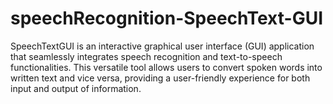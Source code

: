 # speechRecognition-SpeechText-GUI
SpeechTextGUI is an interactive graphical user interface (GUI) application that seamlessly integrates speech recognition and text-to-speech functionalities. This versatile tool allows users to convert spoken words into written text and vice versa, providing a user-friendly experience for both input and output of information.
